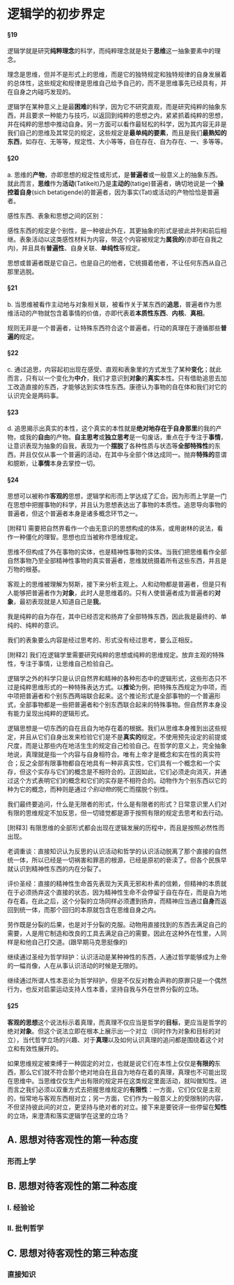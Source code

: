 # 逻辑学的初步界定

#### §19

逻辑学就是研究**纯粹理念**的科学，而纯粹理念就是处于**思维**这一抽象要素中的理念。

理念是思维，但并不是形式上的思维，而是它的独特规定和独特规律的自身发展着的总体性，这些规定和规律是思维自己给予自己的，而不是思维事先已经具有，并在自身之内碰巧发现的。

逻辑学在某种意义上是最**困难**的科学，因为它不研究直观，而是研究纯粹的抽象东西，并且要求一种能力与技巧，以返回到纯粹的思想之内，紧紧抓着纯粹的思想，并在纯粹的思想中推动自身。另一方面可以看作最轻松的科学，因为其内容无非是我们自己的思维及其常见的规定，这些规定是**最单纯的要素**，而且是我们**最熟知的东西**，如存在、无等等，规定性、大小等等，自在存在、自为存在、一、多等等。

#### §20

a. 思维的**产物**，亦即思想的规定性或形式，是**普遍者**或一般意义上的抽象东西。就此而言，**思维**作为**活动**(Tatikeit)乃是**主动的**(tatige)普遍者，确切地说是一个**操控着自身**(sich betatigende)的普遍者，因为事实(Tat)或活动的产物恰恰是普遍者。

感性东西、表象和思想之间的区别：

感性东西的规定是个别性，是一种彼此外在，其更抽象的形式是彼此并列和前后相继。表象活动以这类感性材料为内容，带这个内容被规定为**属我的**(亦即在自我之内)，并且具有**普遍性**、自身关联、**单纯性**等规定。

思想或普遍者既是它自己，也是自己的他者，它统摄着他者，不让任何东西从自己那里逃脱。

#### §21

b. 当思维被看作主动地与对象相关联，被看作关于某东西的**追思**，普遍者作为思维活动的产物就包含着事情的价值，亦即代表着**本质性东西**、**内核**、**真相**。

规则无非是一个普遍者，让特殊东西符合这个普遍者。行动的真理在于遵循那些**普遍的**规定。

#### §22

c. 通过追思，内容起初出现在感受、直观和表象里的方式发生了某种**变化**；就此而言，只有以一个变化为**中介**，我们才意识到**对象**的**真实**本性。只有借助追思去加工改造直接的东西，才能够达到实体性东西。康德认为事物的自在体和我们对它的认识完全是两码事。

#### §23

d. 追思揭示出真实的本性，这个真实的本性就是**绝对地存在于自身那里**的我的产物，或我的**自由**的产物。**自主思考**或**独立思考**是一句废话，重点在于专注于**事情**，让意识表现为抽象的自我，表现为一个**摆脱**了各种性质与状态等**全部特殊性**的东西，并且仅仅从事一个普遍的活动，在其中与全部个体达成同一。抛弃**特殊的**意谓和臆断，让**事情**本身去掌控一切。

#### §24

思想可以被称作**客观的**思想，逻辑学和形而上学达成了汇合。因为形而上学是一门在思想中把握事物的科学，并且认为思想表达出了事物的本质性。追思导向事物的普遍者，但这个普遍者本身是诸多概念环节之一。

[附释1] 需要把自然界看作一个由无意识的思想构成的体系，或用谢林的说法，看作一种僵化的理智。思想也应当被称作思维规定。

思维不但构成了外在事物的实体，也是精神性事物的实体。当我们把思维看作全部自然事物乃至全部精神性事物的真实普遍者，思维就统摄着所有这些东西，并且是万物的根基。

客观上的思维被理解为努斯，接下来分析主观上。人和动物都是普遍者，但是只有人能够把普遍者作为**对象**，此时人是思维着的。只有人使普遍者成为普遍者的**对象**，最初表现就是人知道自己是**我**。

我是纯粹的自为存在，其中已经否定和扬弃了全部特殊东西，因此我是最终的、单纯的、纯粹的意识。

我们的表象要么内容是经过思考的、形式没有经过思考，要么正相反。

[附释2] 我们在逻辑学里需要研究纯粹的思想或纯粹的思维规定。放弃主观的特殊性，专注于事情，让思维自己检验自己。

逻辑学之外的科学只是认识自然界和精神的各种形态中的逻辑形式，这些形态只不过是纯粹思维形式的一种特殊表达方式。以**推论**为例，把特殊东西规定为中项，而中项把普遍者和个别东西两端联合起来。这个推论形式是全部事物的一个普遍形式，全部事物都是一些把普遍者和个别东西联合起来的特殊事物。但自然界本身没有能力呈现出纯粹的逻辑形式。

逻辑思想是一切东西的自在且自为地存在着的根据。我们从思维本身推到出这些规定，并且从它们自身出发来检验它们是不是**真实的**规定。不使用预先设定的前提或尺度，而是让那些内在地活生生的规定自己检验自己。在哲学的意义上，完全抽象地说，真理就是指一个内容与自身相符合。唯有上帝才是概念和实在性的真实符合；反之全部有限事物都自在地具有一种非真实性，它们具有一个概念和一个实存，但这个实存与它们的概念是不相符合的。正因如此，它们必须走向消灭，并通过这个方式表明它们的概念和它们的实存是不相符合的。动物作为个别东西以它的种为它的概念，而种则是通过*个别动物的*死亡而摆脱个别性。

我们最终要追问，什么是无限者的形式，什么是有限者的形式？日常意识里人们对有限的思维规定不加反思，但一切错觉都是源于按照有限的规定去思考和去行动。

[附释3] 有限思维的全部形式都会出现在逻辑发展的历程中，而且是按照必然性而出现。

老调重谈：直接知识认为反思的认识活动和哲学的认识活动脱离了那个直接的自然统一体，所以已经是一切祸害和罪恶的根源，已经是原初的亵渎了。但各个民族早就认识到精神性东西的内在分裂了。

评价圣经：直接的精神性生命首先表现为天真无邪和朴素的信赖，但精神的本质就在于必须扬弃这个直接的状态，因为精神性生命不会停留于自在存在，而是自为地存在着。在此之后，这个分裂的立场同样必须遭到扬弃，而精神应当通过**自身**而返回到统一体，而那个回归的本原就包含在思维自身之内。

劳作既是分裂的后果，也是对于分裂的克服。动物用直接找到的东西去满足自己的需要，人是用它制造和改良的工具去满足自己的需要。因此在这种外在性里，人同样是和他自己打交道。(跟早期马克思挺像的)

继续通过圣经为哲学辩护：认识活动是某种神性的东西，人通过哲学能够成为上帝的一幅肖像，人在从事认识活动的时候是无限的。

继续通过所谓人性本恶论为哲学辩护，但是不仅反对教会声称的原罪只是一个偶然行为，也反对启蒙运动支持人性本善，坚持自我与外在世界分裂的立场。

#### §25

**客观的思想**这个说法标示着真理，而真理不仅应当是哲学的**目标**，更应当是哲学的绝对**对象**。但这个说法立即在根本上展示出一个对立（同时作为对象和目标的对立），当代哲学立场的兴趣、对于**真理**以及如何认识真理的追问都是围绕着这个对立和有效性展开的。

如果思维规定被束缚于一种固定的对立，也就是说它们在本性上仅仅是**有限的**东西，那么它们就不符合那个绝对地自在且自为地存在着的真理，真理也不可能出现在思维中。当思维仅仅生产出有限的规定并在这类规定里面活动，就叫做知性。进而言之我们必须以双重方式去把握思维规定的**有限性**：一方面，它们仅仅是主观的，恒常地与客观东西相对立；另一方面，它们作为一般意义上的受限制的内容，不但坚持彼此间的对立，更坚持与绝对者的对立。接下来是要锐评一些停留在**知性**的立场，来澄清和落实逻辑学在这里的立场？

## A. 思想对待客观性的第一种态度

### 形而上学

## B. 思想对待客观性的第二种态度

### I. 经验论

### II. 批判哲学

## C. 思想对待客观性的第三种态度

### 直接知识
